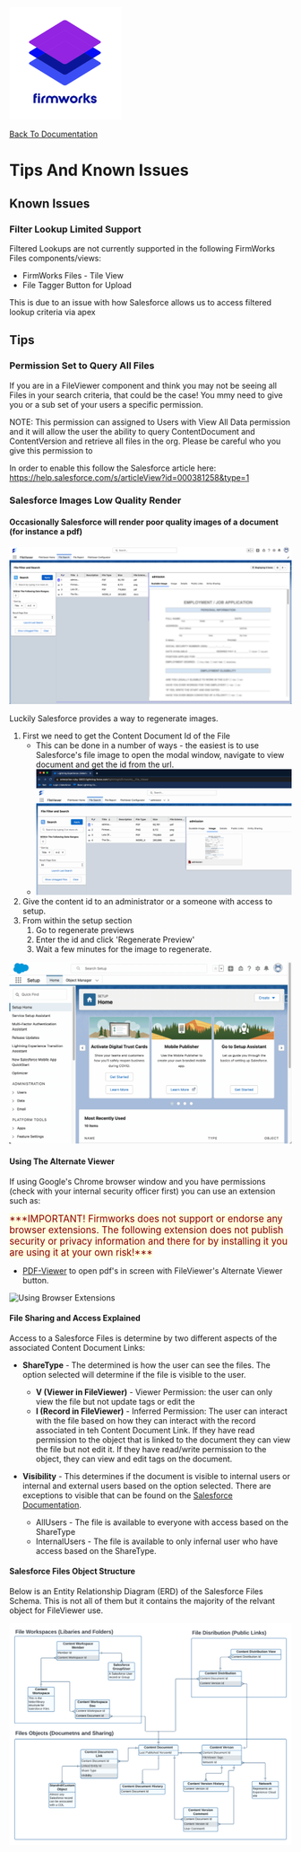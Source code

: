 <img src="images/firmworksfiles.svg" alt="FirmWorks Files" height="200"/>

[Back To Documentation](index.md)

# Tips And Known Issues

## Known Issues

### Filter Lookup Limited Support

Filtered Lookups are not currently supported in the following FirmWorks Files components/views:

- FirmWorks Files - Tile View
- File Tagger Button for Upload

This is due to an issue with how Salesforce allows us to access filtered lookup criteria via apex

## Tips

### Permission Set to Query All Files

If you are in a FileViewer component and think you may not be seeing all Files in your search criteria, that could be the case! You mmy need to give you or a sub set of your users a specific permission.

NOTE: This permission can assigned to Users with View All Data permission and it will allow the user the ability to query ContentDocument and ContentVersion and retrieve all files in the org. Please be careful who you give this permission to

In order to enable this follow the Salesforce article here: https://help.salesforce.com/s/articleView?id=000381258&type=1

### Salesforce Images Low Quality Render

#### Occasionally Salesforce will render poor quality images of a document (for instance a pdf)

![Poor Quality Image](images/knownissues/imagequality/badrender.png)

Luckily Salesforce provides a way to regenerate images.

1. First we need to get the Content Document Id of the File
    - This can be done in a number of ways - the easiest is to use Salesforce's file image to open the modal window, navigate to view document and get the id from the url.
    - ![Find The Content Document Id](images/knownissues/imagequality/getcontentdocumentid.gif)
2. Give the content id to an administrator or a someone with access to setup.
3. From within the setup section
    1. Go to regenerate previews
    2. Enter the id and click 'Regenerate Preview'
    3. Wait a few minutes for the image to regenerate.


![Regenerate Images](images/knownissues/imagequality/regenerate-preview.gif)


#### Using The Alternate Viewer

If using Google's Chrome browser window and you have permissions (check with your internal security officer first) you can use an extension such as:

<span style="font-size:larger;color:darkred; background-color:lightyellow">
***IMPORTANT! Firmworks does not support or endorse any browser extensions. The following extension does not publish security or privacy information and there for by installing it you are using it at your own risk!***</span>

- [PDF-Viewer](https://chrome.google.com/webstore/detail/pdf-viewer/oemmndcbldboiebfnladdacbdfmadadm/related?hl=en-US) to open pdf's in screen with FileViewer's Alternate Viewer button.

![Using Browser Extensions](images/knownissues/imagequality/browser-extension.gif)

#### File Sharing and Access Explained

Access to a Salesforce Files is determine by two different aspects of the associated Content Document Links:

- **ShareType** - The determined is how the user can see the files. The option selected will determine if the file is visible to the user.
    - **V (Viewer in FileViewer)** - Viewer Permission: the user can only view the file but not update tags or edit the
    - **I (Record in FileViewer)** - Inferred Permission: The user can interact with the file based on how they can interact with the record associated in teh Content Document Link. If they have read permission to the object that is linked to the document they can view the file but not edit it. If they have read/write permission to the object, they can view and edit tags on the document.

- **Visibility** - This determines if the document is visible to internal users or internal and external users based on the option selected. There are exceptions to visible that can be found on the [Salesforce Documentation](https://developer.salesforce.com/docs/atlas.en-us.object_reference.meta/object_reference/sforce_api_objects_contentdocumentlink.htm).
    - AllUsers - The file is available to everyone with access  based on the ShareType
    - InternalUsers - The file is available to only infernal user who have access based on the ShareType.

#### Salesforce Files Object Structure

Below is an Entity Relationship Diagram (ERD) of the Salesforce Files Schema. This is not all of them but it contains the majority of the relvant object for FileViewer use.

![Salesforce Files ERD](images/knownissues/salesforce-files-erd.png)